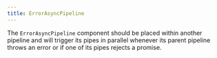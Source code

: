 ```yaml
---
title: ErrorAsyncPipeline
---
```


The `ErrorAsyncPipeline` component should be placed within another pipeline and will trigger its pipes in parallel whenever its parent pipeline throws an error
or if one of its pipes rejects a promise.
